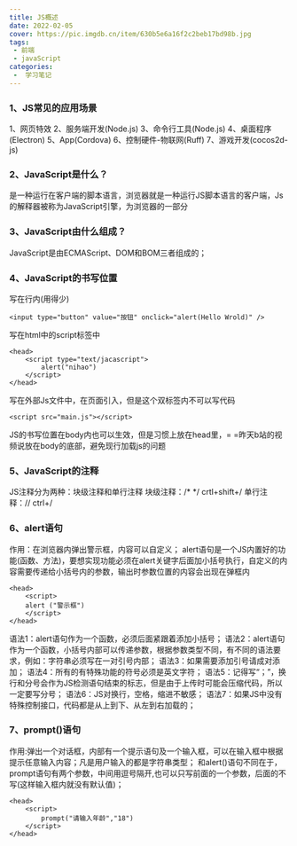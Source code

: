 ```yaml
---
title: JS概述
date: 2022-02-05
cover: https://pic.imgdb.cn/item/630b5e6a16f2c2beb17bd98b.jpg
tags:
 - 前端
 - javaScript
categories:
 -  学习笔记
---
```


<!-- more -->


### 1、JS常见的应用场景

1、网页特效
2、服务端开发(Node.js)
3、命令行工具(Node.js)
4、桌面程序(Electron)
5、App(Cordova)
6、控制硬件-物联网(Ruff)
7、游戏开发(cocos2d-js)

### 2、JavaScript是什么？

是一种运行在客户端的脚本语言，浏览器就是一种运行JS脚本语言的客户端，Js的解释器被称为JavaScript引擎，为浏览器的一部分

### 3、JavaScript由什么组成？

JavaScript是由ECMAScript、DOM和BOM三者组成的；

### 4、JavaScript的书写位置

写在行内(用得少)

```
<input type="button" value="按钮" onclick="alert(Hello Wrold)" />
```

写在html中的script标签中

```
<head>
    <script type="text/jacascript">
        alert("nihao")
    </script>
</head>
```

写在外部Js文件中，在页面引入，但是这个双标签内不可以写代码

```
<script src="main.js"></script>
```

JS的书写位置在body内也可以生效，但是习惯上放在head里，= =昨天b站的视频说放在body的底部，避免现行加载js的问题

### 5、JavaScript的注释

JS注释分为两种：块级注释和单行注释
块级注释：/*   */  crtl+shift+/
单行注释：//  ctrl+/

### 6、alert语句

作用：在浏览器内弹出警示框，内容可以自定义；
alert语句是一个JS内置好的功能(函数、方法)，要想实现功能必须在alert关键字后面加小括号执行，自定义的内容需要传递给小括号内的参数，输出时参数位置的内容会出现在弹框内

```
<head>
    <script>
    alert ("警示框")
    </script>
</head>
```

语法1：alert语句作为一个函数，必须后面紧跟着添加小括号；
语法2：alert语句作为一个函数，小括号内部可以传递参数，根据参数类型不同，有不同的语法要求，例如：字符串必须写在一对引号内部；
语法3：如果需要添加引号请成对添加；
语法4：所有的有特殊功能的符号必须是英文字符；
语法5：记得写“；”，换行和分号会作为JS检测语句结束的标志，但是由于上传时可能会压缩代码，所以一定要写分号；
语法6：JS对换行，空格，缩进不敏感；
语法7：如果JS中没有特殊控制接口，代码都是从上到下、从左到右加载的；

### 7、prompt()语句

作用:弹出一个对话框，内部有一个提示语句及一个输入框，可以在输入框中根据提示任意输入内容；凡是用户输入的都是字符串类型； 
和alert()语句不同在于，prompt语句有两个参数，中间用逗号隔开,也可以只写前面的一个参数，后面的不写(这样输入框内就没有默认值)；

```
<head>
    <script>
        prompt("请输入年龄","18")
    </script>
</head>
```
